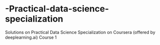 # -Practical-data-science-specialization
Solutions on Practical Data Science Specialization on Coursera (offered by deeplearning.ai) Course 1
